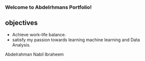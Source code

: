 ### Welcome to Abdelrhmans Portfolio!

## objectives
- Achieve work-life balance.
- satisfy my passion towards learning machine learning and Data Analysis.



Abdelrahman Nabil Ibraheem
